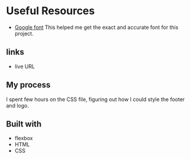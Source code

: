 
# Useful Resources

- [Google font](www.Googlefont.com) This helped me get the exact and accurate font for this project.

## links

- live URL

## My process 
  
  I spent few hours on the CSS file, figuring out how I could style the footer and logo.

## Built with 

- flexbox
- HTML
- CSS
